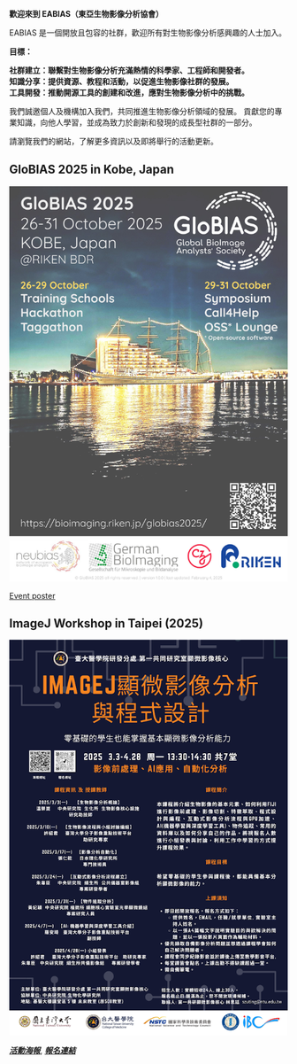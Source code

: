**歡迎來到 EABIAS（東亞生物影像分析協會）**

EABIAS 是一個開放且包容的社群，歡迎所有對生物影像分析感興趣的人士加入。

**目標：**

**社群建立：聯繫對生物影像分析充滿熱情的科學家、工程師和開發者。**  
**知識分享：提供資源、教程和活動，以促進生物影像社群的發展。**  
**工具開發：推動開源工具的創建和改進，應對生物影像分析中的挑戰。**  

我們誠邀個人及機構加入我們，共同推進生物影像分析領域的發展。
貢獻您的專業知識，向他人學習，並成為致力於創新和發現的成長型社群的一部分。

請瀏覽我們的網站，了解更多資訊以及即將舉行的活動更新。  

## GloBIAS 2025 in Kobe, Japan
![GloBIAS 2025](images/GloBIAS2025_advertising-poster_v1.jpg)

[Event poster](https://bioimaging.riken.jp/files/GloBIAS2025_advertising-poster_v1.0.0.pdf)

## ImageJ Workshop in Taipei (2025)
![2025_workshop](images/2025_ImageJ_Workshop_Poster_v2.png)

***[活動海報](https://drive.google.com/file/d/11DaEflREvSH5XQLByhorO5-ToM6Tu5g0/view?usp=drive_link)***,
***[報名連結](https://docs.google.com/forms/d/e/1FAIpQLSezDJBtmgAjOasH5-3s5Sg2Fi4L837JW0q_KRdc75TsZTU3EQ/viewform)***


